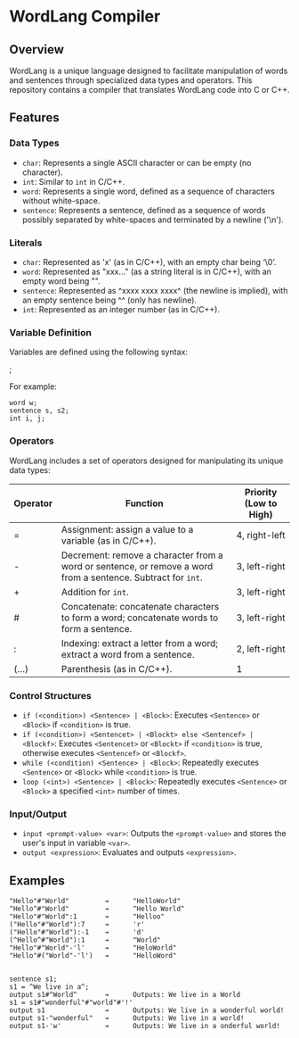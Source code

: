 # WordLang Compiler

## Overview
WordLang is a unique language designed to facilitate manipulation of words and sentences through specialized data types and operators. This repository contains a compiler that translates WordLang code into C or C++.

## Features

### Data Types
- `char`: Represents a single ASCII character or can be empty (no character).
- `int`: Similar to `int` in C/C++.
- `word`: Represents a single word, defined as a sequence of characters without white-space.
- `sentence`: Represents a sentence, defined as a sequence of words possibly separated by white-spaces and terminated by a newline ('\n').

### Literals
- `char`: Represented as 'x' (as in C/C++), with an empty char being ‘\0’.
- `word`: Represented as "xxx..." (as a string literal is in C/C++), with an empty word being "".
- `sentence`: Represented as ^xxxx xxxx xxxx^ (the newline is implied), with an empty sentence being ^^ (only has newline).
- `int`: Represented as an integer number (as in C/C++).

### Variable Definition
Variables are defined using the following syntax:

<type> <variable name list>;

For example:
```WordLang
word w;
sentence s, s2;
int i, j;
```

### Operators
WordLang includes a set of operators designed for manipulating its unique data types:

| Operator | Function                                                                                             | Priority (Low to High) |
| -------- | ---------------------------------------------------------------------------------------------------- | ---------------------- |
| =        | Assignment: assign a value to a variable (as in C/C++).                                                      | 4, right-left          |
| -        | Decrement: remove a character from a word or sentence, or remove a word from a sentence. Subtract for `int`. | 3, left-right          |
| +        | Addition for `int`.                                                                                  | 3, left-right          |
| #        | Concatenate: concatenate characters to form a word; concatenate words to form a sentence.           | 3, left-right          |
| :        | Indexing: extract a letter from a word; extract a word from a sentence.                              | 2, left-right          |
| (…)      | Parenthesis (as in C/C++).                                                                           | 1                       |

### Control Structures
- `if (<condition>) <Sentence> | <Block>`: Executes `<Sentence>` or `<Block>` if `<condition>` is true.
- `if (<condition>) <Sentencet> | <Blockt> else <Sentencef> | <Blockf>`: Executes `<Sentencet>` or `<Blockt>` if `<condition>` is true, otherwise executes `<Sentencef>` or `<Blockf>`.
- `while (<condition) <Sentence> | <Block>`: Repeatedly executes `<Sentence>` or `<Block>` while `<condition>` is true.
- `loop (<int>) <Sentence> | <Block>`: Repeatedly executes `<Sentence>` or `<Block>` a specified `<int>` number of times.

### Input/Output
- `input <prompt-value> <var>`: Outputs the `<prompt-value>` and stores the user's input in variable `<var>`.
- `output <expression>`: Evaluates and outputs `<expression>`.

## Examples
```WordLang
"Hello"#"World"         ➔      "HelloWorld"
^Hello^#"World"         ➔      ^Hello World^
"Hello"#"World":1       ➔      "Helloo"
("Hello"#"World"):7     ➔      'r'
("Hello"#"World"):-1    ➔      'd'
(^Hello^#"World"):1     ➔      "World"
"Hello"#"World"-'l'     ➔      "HeloWorld"
"Hello"#("World"-'l')   ➔      "HelloWord"


sentence s1;
s1 = ^We live in a^;
output s1#^World^       ➔      Outputs: We live in a World
s1 = s1#"wonderful"#"world"#'!'
output s1               ➔      Outputs: We live in a wonderful world!
output s1-"wonderful"   ➔      Outputs: We live in a world!
output s1-'w'           ➔      Outputs: We live in a onderful world!
